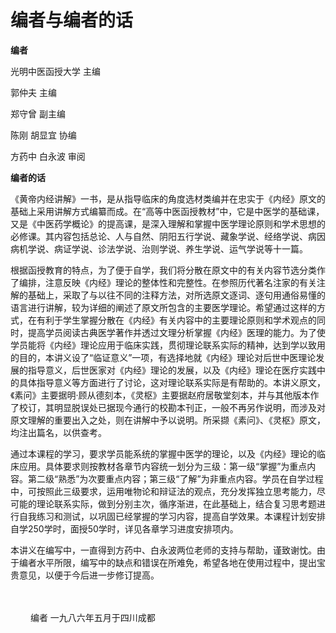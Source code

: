 # 编者与编者的话

**编者**

光明中医函授大学 主编

郭仲夫 主编

郑守曾 副主编

陈刚 胡显宜 协编

方药中 白永波 审阅



**编者的话**

《黄帝内经讲解》一书，是从指导临床的角度选材类编并在忠实于《内经》原文的基础上采用讲解方式编纂而成。在“高等中医函授教材”中，它是中医学的基础课，又是《中医药学概论》的提高课，是深入理解和掌握中医学理论原则和学术思想的必修课。其内容包括总论、人与自然、阴阳五行学说、藏象学说、经络学说、病因病机学说、病证学说、诊法学说、治则学说、养生学说、运气学说等十一篇。

根据函授教育的特点，为了便于自学，我们将分散在原文中的有关内容节选分类作了编排，注意反映《内经》理论的整体性和完整性。在参照历代著名注家的有关注解的基础上，采取了与以往不同的注释方法，对所选原文逐词、逐句用通俗易懂的语言进行讲解，较为详细的阐述了原文所包含的主要医学理论。希望通过这样的方式，在有利于学生掌握分散在《内经》有关内容中的主要理论原则和学术观点的同时，提高学员阅读古典医学著作并透过文理分析掌握《内经》医理的能力。为了使学员能将《内经》理论应用于临床实践，贯彻理论联系实际的精神，达到学以致用的目的，本讲义设了“临证意义”一项，有选择地就《内经》理论对后世中医理论发展的指导意义，后世医家对《内经》理论的发展，以及《内经》理论在医疗实践中的具体指导意义等方面进行了讨论，这对理论联系实际是有帮助的。本讲义原文，《素问》主要据明·顾从德刻本，《灵枢》主要据赵府居敬堂刻本，并与其他版本作了校订，其明显脱误处已据现今通行的校勘本刊正，一般不再另作说明，而涉及对原文理解的重要出入之处，则在讲解中予以说明。所采撷《素问》、《灵枢》原文，均注出篇名，以供查考。

通过本课程的学习，要求学员能系统的掌握中医学的理论，以及《内经》理论的临床应用。具体要求则按教材各章节内容统一划分为三级：第一级“掌握”为重点内容。第二级“熟悉”为次要重点内容；第三级“了解”为非重点内容。学员在自学过程中，可按照此三级要求，运用唯物论和辩证法的观点，充分发挥独立思考能力，尽可能的理论联系实际，做到分别主次，循序渐进，在此基础上，结合复习思考题进行自我练习和测试，以巩固已经掌握的学习内容，提高自学效果。本课程计划安排自学250学时，面授50学时，详见各章学习进度安排项内。

本讲义在编写中，一直得到方药中、白永波两位老师的支持与帮助，谨致谢忱。由于编者水平所限，编写中的缺点和错误在所难免，希望各地在使用过程中，提出宝贵意见，以便于今后进一步修订提高。

　　

　　																			编者
一九八六年五月于四川成都